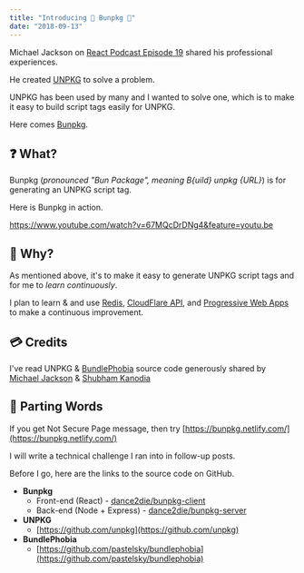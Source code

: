```yaml
---
title: "Introducing 🍔 Bunpkg 🍔"
date: "2018-09-13"
---
```


Michael Jackson on [React Podcast Episode 19](https://reactpodcast.simplecast.fm/19) shared his professional experiences.

He created [UNPKG](https://unpkg.com/) to solve a problem.

UNPKG has been used by many and I wanted to solve one, which is to make it easy to build script tags easily for UNPKG.

Here comes [Bunpkg](https://bunpkg.com/).

## ❓ What?

Bunpkg (_pronounced "Bun Package", meaning B{uild} unpkg {URL}_) is for generating an UNPKG script tag.

Here is Bunpkg in action.

https://www.youtube.com/watch?v=67MQcDrDNg4&feature=youtu.be

## 🤔 Why?

As mentioned above, it's to make it easy to generate UNPKG script tags and for me to _learn continuously_.

I plan to learn & and use [Redis](https://redis.io/), [CloudFlare API](https://api.cloudflare.com/), and [Progressive Web Apps](https://redis.io/) to make a continuous improvement.

## 💳 Credits

I've read UNPKG & [BundlePhobia](https://bundlephobia.com/) source code generously shared by [Michael Jackson](https://twitter.com/mjackson) & [Shubham Kanodia](https://github.com/pastelsky)

## 👋 Parting Words

If you get Not Secure Page message, then try [https://bunpkg.netlify.com/](https://bunpkg.netlify.com/)

I will write a technical challenge I ran into in follow-up posts.

Before I go, here are the links to the source code on GitHub.

- **Bunpkg**
    - Front-end (React) - [dance2die/bunpkg-client](https://github.com/dance2die/bunpkg-client)
    - Back-end (Node + Express) - [dance2die/bunpkg-server](https://github.com/dance2die/bunpkg-server)
- **UNPKG**
    - [https://github.com/unpkg](https://github.com/unpkg)
- **BundlePhobia**
    - [https://github.com/pastelsky/bundlephobia](https://github.com/pastelsky/bundlephobia)
